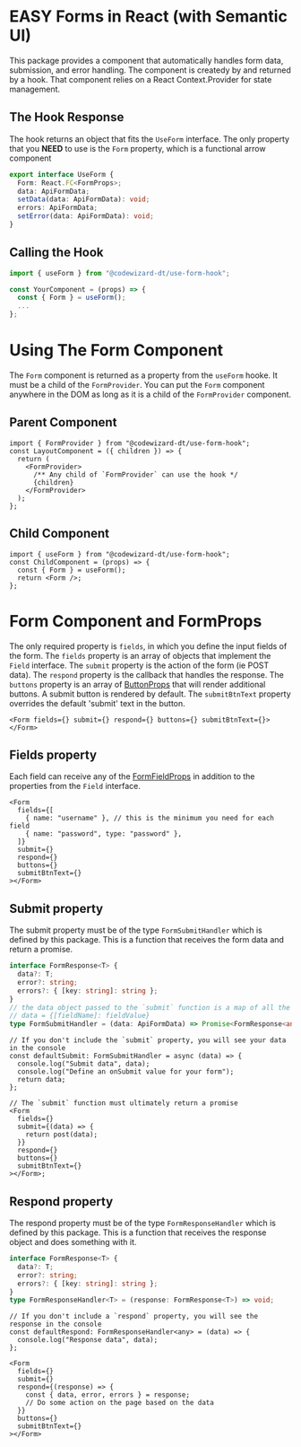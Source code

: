 <!-- @format -->

# EASY Forms in React (with Semantic UI)

This package provides a component that automatically handles form data, submission, and error handling. The component is createdy by and returned by a hook. That component relies on a React Context.Provider for state management.

## The Hook Response

The hook returns an object that fits the `UseForm` interface. The only property that you **NEED** to use is the `Form` property, which is a functional arrow component

```typescript
export interface UseForm {
  Form: React.FC<FormProps>;
  data: ApiFormData;
  setData(data: ApiFormData): void;
  errors: ApiFormData;
  setError(data: ApiFormData): void;
}
```

## Calling the Hook

```typescript
import { useForm } from "@codewizard-dt/use-form-hook";

const YourComponent = (props) => {
  const { Form } = useForm();
  ...
};
```

# Using The Form Component

The `Form` component is returned as a property from the `useForm` hooke. It must be a child of the `FormProvider`. You can put the `Form` component anywhere in the DOM as long as it is a child of the `FormProvider` component.

## Parent Component

```tsx
import { FormProvider } from "@codewizard-dt/use-form-hook";
const LayoutComponent = ({ children }) => {
  return (
    <FormProvider>
      /** Any child of `FormProvider` can use the hook */
      {children}
    </FormProvider>
  );
};
```

## Child Component

```tsx
import { useForm } from "@codewizard-dt/use-form-hook";
const ChildComponent = (props) => {
  const { Form } = useForm();
  return <Form />;
};
```

# Form Component and FormProps

The only required property is `fields`, in which you define the input fields of the form. The `fields` property is an array of objects that implement the `Field` interface. The `submit` property is the action of the form (ie POST data). The `respond` property is the callback that handles the response. The `buttons` property is an array of [ButtonProps](https://react.semantic-ui.com/elements/button/) that will render additional buttons. A submit button is rendered by default. The `submitBtnText` property overrides the default 'submit' text in the button.

```tsx
<Form fields={} submit={} respond={} buttons={} submitBtnText={}></Form>
```

## Fields property

Each field can receive any of the [FormFieldProps](https://react.semantic-ui.com/collections/form/) in addition to the properties from the `Field` interface.

```tsx
<Form
  fields={[
    { name: "username" }, // this is the minimum you need for each field
    { name: "password", type: "password" },
  ]}
  submit={}
  respond={}
  buttons={}
  submitBtnText={}
></Form>
```

## Submit property

The submit property must be of the type `FormSubmitHandler` which is defined by this package. This is a function that receives the form data and return a promise.

```typescript
interface FormResponse<T> {
  data?: T;
  error?: string;
  errors?: { [key: string]: string };
}
// the data object passed to the `submit` function is a map of all the `Fields`
// data = {[fieldName]: fieldValue}
type FormSubmitHandler = (data: ApiFormData) => Promise<FormResponse<any>>;
```

```tsx
// If you don't include the `submit` property, you will see your data in the console
const defaultSubmit: FormSubmitHandler = async (data) => {
  console.log("Submit data", data);
  console.log("Define an onSubmit value for your form");
  return data;
};

// The `submit` function must ultimately return a promise
<Form
  fields={}
  submit={(data) => {
    return post(data);
  }}
  respond={}
  buttons={}
  submitBtnText={}
></Form>;
```

## Respond property

The respond property must be of the type `FormResponseHandler` which is defined by this package. This is a function that receives the response object and does something with it.

```typescript
interface FormResponse<T> {
  data?: T;
  error?: string;
  errors?: { [key: string]: string };
}
type FormResponseHandler<T> = (response: FormResponse<T>) => void;
```

```tsx
// If you don't include a `respond` property, you will see the response in the console
const defaultRespond: FormResponseHandler<any> = (data) => {
  console.log("Response data", data);
};
```

```tsx
<Form
  fields={}
  submit={}
  respond={(response) => {
    const { data, error, errors } = response;
    // Do some action on the page based on the data
  }}
  buttons={}
  submitBtnText={}
></Form>
```
